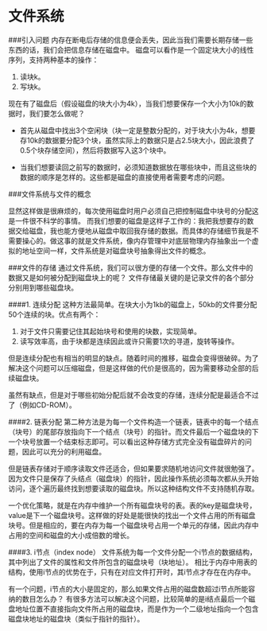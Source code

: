 文件系统
=====

###引入问题
内存在断电后存储的信息便会丢失，因此当我们需要长期存储一些东西的话，我们会把信息存储在磁盘中。
磁盘可以看作是一个固定块大小的线性序列，支持两种基本的操作：

1. 读块k。
2. 写块k。

现在有了磁盘后（假设磁盘的块大小为4k），当我们想要保存一个大小为10k的数据时，我们要怎么做呢？

* 首先从磁盘中找出3个空闲块（块一定是整数分配的，对于块大小为4k，想要存10k的数据要分配3个块，虽然实际上的数据只是占2.5块大小，因此浪费了0.5个块存储空间），然后将数据写入这3个块中。

* 当我们想要读回之前写的数据时，必须知道数据放在哪些块中，而且这些块的数据的顺序是怎样的。这些都是磁盘的直接使用者需要考虑的问题。

###文件系统与文件的概念

显然这样做是很麻烦的，每次使用磁盘时用户必须自己把控制磁盘中块号的分配这是一件很不科学的事情。
而我们想要的磁盘是这样子工作的：我把我想要存的数据交给磁盘，我也能方便地从磁盘中取回我存储的数据。而具体的存储细节我是不需要操心的。做这事的就是文件系统，像内存管理中对底层物理内存抽象出一个虚拟的地址空间一样，文件系统是对磁盘块号抽象得出文件的概念。


###文件的存储
通过文件系统，我们可以很方便的存储一个文件。那么文件中的数据又是如何被分配到磁盘块上的呢？
文件存储最关键的是记录文件的各个部分分别用到哪些磁盘块。

####1. 连续分配
这种方法最简单。在块大小为1kb的磁盘上，50kb的文件要分配50个连续的块。优点有两个：

1. 对于文件只需要记住其起始块号和使用的块数，实现简单。
2. 读写效率高，由于块都是连续因此或许只需要1次的寻道，旋转等操作。

但是连续分配也有相当的明显的缺点。随着时间的推移，磁盘会变得很破碎。为了解决这个问题可以压缩磁盘，但是这样做的代价是很高的，因为需要移动全部的后续磁盘块。

虽然有缺点，但是对于哪些初始分配后就不会改变的存储，连续分配是最适合不过了（例如CD-ROM）。

####2. 链表分配
第二种方法是为每一个文件构造一个链表，链表中的每一个结点（块号）的尾部存放指向下一个结点（块号）的指针。而文件最后一个磁盘块的下一个块号放置一个结束标志即可。可以看出这种存储方式完全没有磁盘碎片的问题，因此可以充分的利用磁盘。

但是链表存储对于顺序读取文件还适合，但如果要求随机地访问文件就很勉强了。因为文件只是保存了头结点（磁盘块）的指针，因此操作系统必须每次都从头开始访问，逐个遍历最终找到想要读取的磁盘块。所以这种结构文件不支持随机存取。

一个优化策略，就是在内存中维护一个所有磁盘块号的表。表的key是磁盘块号，value是下一个磁盘块号。这样做的好处是能很快的找出一个文件占用的所有磁盘块号。但是相应的，要在内存为每一个磁盘块号占用一个单元的存储，因此内存中占用的空间和磁盘的大小成倍数的增长。

####3. i节点（index node）
文件系统为每一个文件分配一个i节点的数据结构，其中列出了文件的属性和文件所包含的磁盘块号（块地址）。
相比于内存中用表的结构，使用i节点的优势在于，只有在对应文件打开时，其i节点才存在在内存中。

有一个问题，i节点的大小是固定的，那么如果文件占用的磁盘数超过i节点所能容纳的数目怎么办？
有很多方法可以解决这个问题，比较简单的是i结点最后一个磁盘地址位置不直接指向文件所占用的磁盘块，而是作为一个二级地址指向一个包含磁盘块地址的磁盘块（类似于指针的指针）。